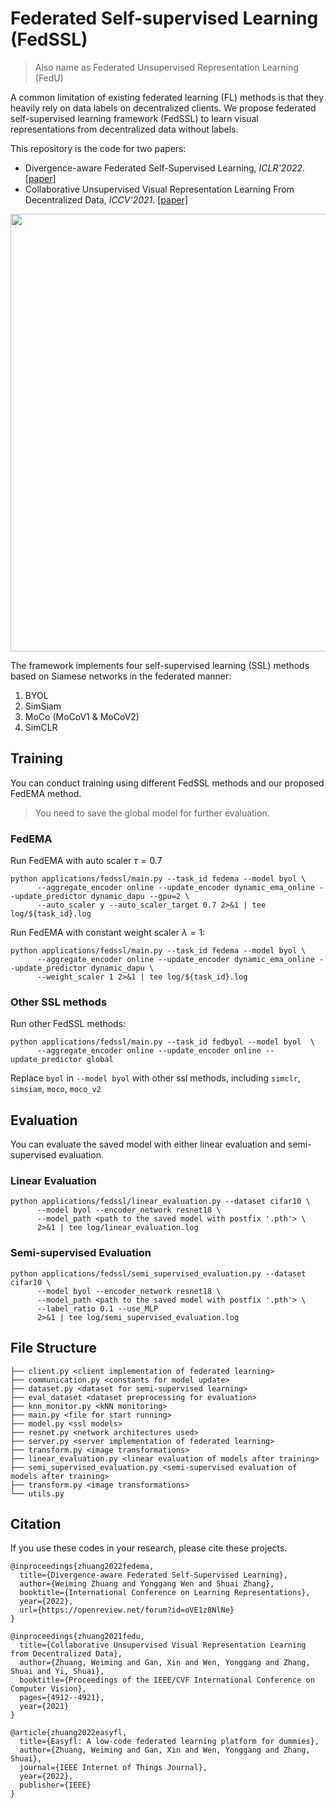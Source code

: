 # Federated Self-supervised Learning (FedSSL)
> Also name as Federated Unsupervised Representation Learning (FedU)

A common limitation of existing federated learning (FL) methods is that they heavily rely on data labels on decentralized clients. We propose federated self-supervised learning framework (FedSSL) to learn visual representations from decentralized data without labels. 

This repository is the code for two papers:
- Divergence-aware Federated Self-Supervised Learning, _ICLR'2022_. [[paper]](https://openreview.net/forum?id=oVE1z8NlNe)
- Collaborative Unsupervised Visual Representation Learning From Decentralized Data, _ICCV'2021_. [[paper]](https://openaccess.thecvf.com/content/ICCV2021/html/Zhuang_Collaborative_Unsupervised_Visual_Representation_Learning_From_Decentralized_Data_ICCV_2021_paper.html)

<img src="images/fedssl.png" width="700">

The framework implements four self-supervised learning (SSL) methods based on Siamese networks in the federated manner:
1. BYOL
2. SimSiam
3. MoCo (MoCoV1 & MoCoV2)
4. SimCLR

## Training

You can conduct training using different FedSSL methods and our proposed FedEMA method. 

> You need to save the global model for further evaluation. 

### FedEMA

Run FedEMA with auto scaler $\tau=0.7$
```shell
python applications/fedssl/main.py --task_id fedema --model byol \
      --aggregate_encoder online --update_encoder dynamic_ema_online --update_predictor dynamic_dapu --gpu=2 \
      --auto_scaler y --auto_scaler_target 0.7 2>&1 | tee log/${task_id}.log
```

Run FedEMA with constant weight scaler $\lambda=1$:
```shell
python applications/fedssl/main.py --task_id fedema --model byol \
      --aggregate_encoder online --update_encoder dynamic_ema_online --update_predictor dynamic_dapu \
      --weight_scaler 1 2>&1 | tee log/${task_id}.log
```

### Other SSL methods
Run other FedSSL methods: 
```shell
python applications/fedssl/main.py --task_id fedbyol --model byol  \
      --aggregate_encoder online --update_encoder online --update_predictor global
```
Replace `byol` in `--model byol` with other ssl methods, including `simclr`, `simsiam`, `moco`, `moco_v2` 

## Evaluation

You can evaluate the saved model with either linear evaluation and semi-supervised evaluation.

### Linear Evaluation
```shell
python applications/fedssl/linear_evaluation.py --dataset cifar10 \
      --model byol --encoder_network resnet18 \
      --model_path <path to the saved model with postfix '.pth'> \
      2>&1 | tee log/linear_evaluation.log
```

### Semi-supervised Evaluation
```shell
python applications/fedssl/semi_supervised_evaluation.py --dataset cifar10 \
      --model byol --encoder_network resnet18 \
      --model_path <path to the saved model with postfix '.pth'> \
      --label_ratio 0.1 --use_MLP 
      2>&1 | tee log/semi_supervised_evaluation.log
```

## File Structure
```
├── client.py <client implementation of federated learning>
├── communication.py <constants for model update>
├── dataset.py <dataset for semi-supervised learning>
├── eval_dataset <dataset preprocessing for evaluation>
├── knn_monitor.py <kNN monitoring>
├── main.py <file for start running>
├── model.py <ssl models>
├── resnet.py <network architectures used>
├── server.py <server implementation of federated learning>
├── transform.py <image transformations>
├── linear_evaluation.py <linear evaluation of models after training>
├── semi_supervised_evaluation.py <semi-supervised evaluation of models after training>
├── transform.py <image transformations>
└── utils.py 
```

## Citation

If you use these codes in your research, please cite these projects.

```
@inproceedings{zhuang2022fedema,
  title={Divergence-aware Federated Self-Supervised Learning},
  author={Weiming Zhuang and Yonggang Wen and Shuai Zhang},
  booktitle={International Conference on Learning Representations},
  year={2022},
  url={https://openreview.net/forum?id=oVE1z8NlNe}
}

@inproceedings{zhuang2021fedu,
  title={Collaborative Unsupervised Visual Representation Learning from Decentralized Data},
  author={Zhuang, Weiming and Gan, Xin and Wen, Yonggang and Zhang, Shuai and Yi, Shuai},
  booktitle={Proceedings of the IEEE/CVF International Conference on Computer Vision},
  pages={4912--4921},
  year={2021}
}

@article{zhuang2022easyfl,
  title={Easyfl: A low-code federated learning platform for dummies},
  author={Zhuang, Weiming and Gan, Xin and Wen, Yonggang and Zhang, Shuai},
  journal={IEEE Internet of Things Journal},
  year={2022},
  publisher={IEEE}
}
```
